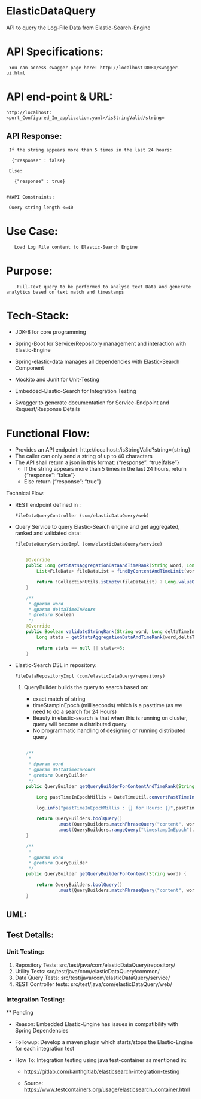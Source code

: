 # ElasticDataQuery

API to query the Log-File Data from Elastic-Search-Engine

# API Specifications:

  ```
   You can access swagger page here: http://localhost:8081/swagger-ui.html
  ```

# API end-point & URL:

    http://localhost:<port_Configured_In_application.yaml>/isStringValid/string=

   ## API Response:

     If the string appears more than 5 times in the last 24 hours:

      {"response" : false}

     Else:

       {"response" : true}


    ##API Constraints:

     Query string length <=40


# Use Case:

```
   Load Log File content to Elastic-Search Engine
```

# Purpose:
```
    Full-Text query to be performed to analyse text Data and generate analytics based on text match and timestamps
```

# Tech-Stack:

- JDK-8 for core programming

- Spring-Boot for Service/Repository management and interaction with Elastic-Engine

- Spring-elastic-data manages all dependencies with Elastic-Search Component

- Mockito and Junit for Unit-Testing

- Embedded-Elastic-Search for Integration Testing

- Swagger to generate documentation for Service-Endpoint and Request/Response Details

# Functional Flow:

- Provides an API endpoint: http://localhost:<port>/isStringValid?string={string}
- The caller can only send a string of up to 40 characters
- The API shall return a json in this format: ​{“response”: “true|false”}
    - If the string appears more than 5 times in the last 24 hours, return​ {“response”: “false”}
    - Else return ​{“response”: “true”}


Technical Flow:

 - REST endpoint defined in :

   ```
   FileDataQueryController (com/elasticDataQuery/web)
   ```

 - Query Service to query Elastic-Search engine and get aggregated, ranked and validated data:

   ```
   FileDataQueryServiceImpl (com/elasticDataQuery/service)
   ```

   ```java

       @Override
       public Long getStatsAggregationDataAndTimeRank(String word, Long deltaTimeInHours) {
           List<FileData> fileDataList = findByContentAndTimeLimit(word,deltaTimeInHours);

           return !CollectionUtils.isEmpty(fileDataList) ? Long.valueOf(fileDataList.size()) : 0;
       }

       /**
        * @param word
        * @param deltaTimeInHours
        * @return Boolean
        */
       @Override
       public Boolean validateStringRank(String word, Long deltaTimeInHours) {
           Long stats = getStatsAggregationDataAndTimeRank(word,deltaTimeInHours);

           return stats == null || stats<=5;
       }

   ```

- Elastic-Search DSL in repository:

  ```
  FileDataRepositoryImpl (com/elasticDataQuery/repository)
  ```

  1. QueryBuilder builds the query to search based on:

      - exact match of string
      - timeStampInEpoch (milliseconds) which is a pasttime (as we need to do a search for 24 Hours)
      - Beauty in elastic-search is that when this is running on cluster, query will become a distributed query
      - No programmatic handling of designing or running distributed query

  ```java

      /**
       *
       * @param word
       * @param deltaTimeInHours
       * @return QueryBuilder
       */
      public QueryBuilder getQueryBuilderForContentAndTimeRank(String word, Long deltaTimeInHours) {

          Long pastTimeInEpochMillis = DateTimeUtil.convertPastTimeInHoursToEpochMillis(deltaTimeInHours.intValue());

          log.info("pastTimeInEpochMillis : {} for Hours: {}",pastTimeInEpochMillis,deltaTimeInHours);

          return QueryBuilders.boolQuery()
                  .must(QueryBuilders.matchPhraseQuery("content", word))
                  .must(QueryBuilders.rangeQuery("timestampInEpoch").gte(pastTimeInEpochMillis));
      }

      /**
       *
       * @param word
       * @return QueryBuilder
       */
      public QueryBuilder getQueryBuilderForContent(String word) {

          return QueryBuilders.boolQuery()
                  .must(QueryBuilders.matchPhraseQuery("content", word));
      }

  ```


## UML:





## Test Details:

### Unit Testing:

1. Repository Tests: src/test/java/com/elasticDataQuery/repository/
2. Utility Tests:  src/test/java/com/elasticDataQuery/common/
3. Data Query Tests: src/test/java/com/elasticDataQuery/service/
4. REST Controller tests: src/test/java/com/elasticDataQuery/web/

### Integration Testing:

** Pending

- Reason: Embedded Elastic-Engine has issues in compatibility with Spring Dependencies

- Followup: Develop a maven plugin which starts/stops the Elastic-Engine for each integration test

- How To: Integration testing using java test-container as mentioned in:

   - https://gitlab.com/kanthgitlab/elasticsearch-integration-testing

   - Source: https://www.testcontainers.org/usage/elasticsearch_container.html







